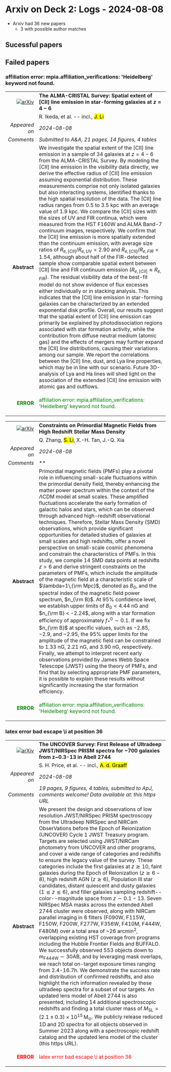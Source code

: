 # Arxiv on Deck 2: Logs - 2024-08-08

* Arxiv had 36 new papers
    * 3 with possible author matches

## Sucessful papers

## Failed papers

### affiliation error: mpia.affiliation_verifications: 'Heidelberg' keyword not found. 


|||
|---:|:---|
| [![arXiv](https://img.shields.io/badge/arXiv-2408.03374-b31b1b.svg)](https://arxiv.org/abs/2408.03374) | **The ALMA-CRISTAL Survey: Spatial extent of [CII] line emission in star-forming galaxies at $z=4-6$**  |
|| R. Ikeda, et al. -- incl., <mark>J. Li</mark> |
|*Appeared on*| *2024-08-08*|
|*Comments*| *Submitted to A&A, 21 pages, 14 figures, 4 tables*|
|**Abstract**|            We investigate the spatial extent of the [CII] line emission in a sample of 34 galaxies at $z=4-6$ from the ALMA-CRISTAL Survey. By modeling the [CII] line emission in the visibility data directly, we derive the effective radius of [CII] line emission assuming exponential distribution. These measurements comprise not only isolated galaxies but also interacting systems, identified thanks to the high spatial resolution of the data. The [CII] line radius ranges from 0.5 to 3.5 kpc with an average value of 1.9 kpc. We compare the [CII] sizes with the sizes of UV and FIR continua, which were measured from the HST F160W and ALMA Band-7 continuum images, respectively. We confirm that the [CII] line emission is more spatially extended than the continuum emission, with average size ratios of $R_{e,[CII]}/R_{e,UV}=2.90$ and $R_{e,[CII]}/R_{e,FIR}=1.54$, although about half of the FIR-detected sample show comparable spatial extent between [CII] line and FIR continuum emission ($R_{e,[CII]}\approx R_{e, FIR}$). The residual visibility data of the best-fit model do not show evidence of flux excesses either individually or in stacking analysis. This indicates that the [CII] line emission in star-forming galaxies can be characterized by an extended exponential disk profile. Overall, our results suggest that the spatial extent of [CII] line emission can primarily be explained by photodissociation regions associated with star formation activity, while the contribution from diffuse neutral medium (atomic gas) and the effects of mergers may further expand the [CII] line distributions, causing their variations among our sample. We report the correlations between the [CII] line, dust, and Lya line properties, which may be in line with our scenario. Future 3D-analysis of Lya and Ha lines will shed light on the association of the extended [CII] line emission with atomic gas and outflows.         |
|<p style="color:green"> **ERROR** </p>| <p style="color:green">affiliation error: mpia.affiliation_verifications: 'Heidelberg' keyword not found.</p> |


|||
|---:|:---|
| [![arXiv](https://img.shields.io/badge/arXiv-2408.03584-b31b1b.svg)](https://arxiv.org/abs/2408.03584) | **Constraints on Primordial Magnetic Fields from High Redshift Stellar Mass Density**  |
|| Q. Zhang, <mark>S. Li</mark>, X.-H. Tan, J.-Q. Xia |
|*Appeared on*| *2024-08-08*|
|*Comments*| **|
|**Abstract**|            Primordial magnetic fields (PMFs) play a pivotal role in influencing small-scale fluctuations within the primordial density field, thereby enhancing the matter power spectrum within the context of the $\Lambda$CDM model at small scales. These amplified fluctuations accelerate the early formation of galactic halos and stars, which can be observed through advanced high-redshift observational techniques. Therefore, Stellar Mass Density (SMD) observations, which provide significant opportunities for detailed studies of galaxies at small scales and high redshifts, offer a novel perspective on small-scale cosmic phenomena and constrain the characteristics of PMFs. In this study, we compile 14 SMD data points at redshifts $z > 6$ and derive stringent constraints on the parameters of PMFs, which include the amplitude of the magnetic field at a characteristic scale of $\lambda=1\,{\rm Mpc}$, denoted as $B_0$, and the spectral index of the magnetic field power spectrum, $n_{\rm B}$. At 95\% confidence level, we establish upper limits of $B_0 < 4.44$ nG and $n_{\rm B} < -2.24$, along with a star formation efficiency of approximately $f_*^0 \sim 0.1$. If we fix $n_{\rm B}$ at specific values, such as $-2.85$, $-2.9$, and $-2.95$, the 95\% upper limits for the amplitude of the magnetic field can be constrained to 1.33 nG, 2.21 nG, and 3.90 nG, respectively. Finally, we attempt to interpret recent early observations provided by James Webb Space Telescope (JWST) using the theory of PMFs, and find that by selecting appropriate PMF parameters, it is possible to explain these results without significantly increasing the star formation efficiency.         |
|<p style="color:green"> **ERROR** </p>| <p style="color:green">affiliation error: mpia.affiliation_verifications: 'Heidelberg' keyword not found.</p> |

### latex error bad escape \i at position 36 


|||
|---:|:---|
| [![arXiv](https://img.shields.io/badge/arXiv-2408.03920-b31b1b.svg)](https://arxiv.org/abs/2408.03920) | **The UNCOVER Survey: First Release of Ultradeep JWST/NIRSpec PRISM spectra for ~700 galaxies from z~0.3-13 in Abell 2744**  |
|| S. H. Price, et al. -- incl., <mark>A. d. Graaff</mark> |
|*Appeared on*| *2024-08-08*|
|*Comments*| *19 pages, 9 figures, 4 tables, submitted to ApJ, comments welcome! Data available at: this https URL*|
|**Abstract**|            We present the design and observations of low resolution JWST/NIRSpec PRISM spectroscopy from the Ultradeep NIRSpec and NIRCam ObserVations before the Epoch of Reionization (UNCOVER) Cycle 1 JWST Treasury program. Targets are selected using JWST/NIRCam photometry from UNCOVER and other programs, and cover a wide range of categories and redshifts to ensure the legacy value of the survey. These categories include the first galaxies at $z\gtrsim10$, faint galaxies during the Epoch of Reionization ($z\gtrsim6-8$), high redshift AGN ($z\gtrsim6$), Population III star candidates, distant quiescent and dusty galaxies ($1\lesssim z \lesssim 6$), and filler galaxies sampling redshift--color--magnitude space from $z\sim 0.1-13$. Seven NIRSpec MSA masks across the extended Abell 2744 cluster were observed, along with NIRCam parallel imaging in 8 filters (F090W, F115W, F150W, F200W, F277W, F356W, F410M, F444W, F480M) over a total area of ~26 arcmin$^2$, overlapping existing HST coverage from programs including the Hubble Frontier Fields and BUFFALO. We successfully observed 553 objects down to $m_{\mathrm{F444W}}\sim30\mathrm{AB}$, and by leveraging mask overlaps, we reach total on-target exposure times ranging from 2.4-16.7h. We demonstrate the success rate and distribution of confirmed redshifts, and also highlight the rich information revealed by these ultradeep spectra for a subset of our targets. An updated lens model of Abell 2744 is also presented, including 14 additional spectroscopic redshifts and finding a total cluster mass of $M_{\mathrm{SL}}=(2.1\pm0.3)\times10^{15}\,\mathrm{M}_{\odot}$. We publicly release reduced 1D and 2D spectra for all objects observed in Summer 2023 along with a spectroscopic redshift catalog and the updated lens model of the cluster (this https URL).         |
|<p style="color:red"> **ERROR** </p>| <p style="color:red">latex error bad escape \i at position 36</p> |

